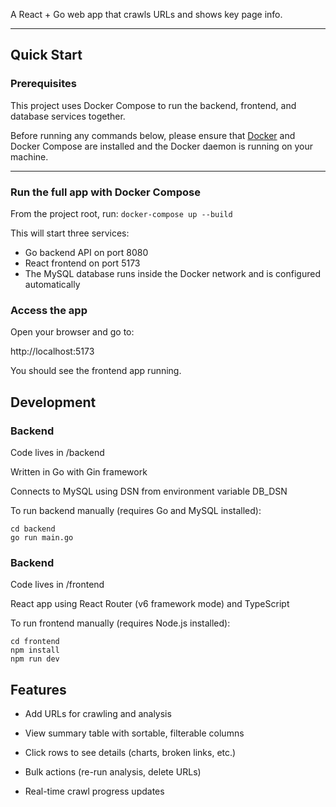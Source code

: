 A React + Go web app that crawls URLs and shows key page info.

---

## Quick Start

### Prerequisites

This project uses Docker Compose to run the backend, frontend, and database services together.

Before running any commands below, please ensure that [Docker](https://docs.docker.com/get-docker/) and Docker Compose are installed and the Docker daemon is running on your machine.

---

### Run the full app with Docker Compose

From the project root, run: ```docker-compose up --build```

This will start three services:

- Go backend API on port 8080
- React frontend on port 5173
- The MySQL database runs inside the Docker network and is configured automatically

### Access the app

Open your browser and go to: 

http://localhost:5173

You should see the frontend app running.

## Development

### Backend

Code lives in /backend

Written in Go with Gin framework

Connects to MySQL using DSN from environment variable DB_DSN

To run backend manually (requires Go and MySQL installed):

```
cd backend
go run main.go
```

### Backend

Code lives in /frontend

React app using React Router (v6 framework mode) and TypeScript

To run frontend manually (requires Node.js installed):

```
cd frontend
npm install
npm run dev
```

## Features

- Add URLs for crawling and analysis

- View summary table with sortable, filterable columns

- Click rows to see details (charts, broken links, etc.)

- Bulk actions (re-run analysis, delete URLs)

- Real-time crawl progress updates
